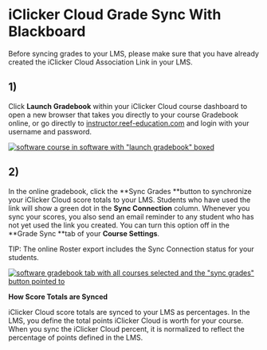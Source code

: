 # iClicker Cloud Grade Sync With Blackboard

Before syncing grades to your LMS, please make sure that you have already created the iClicker Cloud Association Link in your LMS.

## 1\)

Click **Launch Gradebook** within your iClicker Cloud course dashboard to open a new browser that takes you directly to your course Gradebook online, or go directly to [instructor.reef-education.com](https://community.macmillan.com/external-link.jspa?url=https%3A%2F%2Finstructor.reef-education.com%2F%23%2Flogin) and login with your username and password.

[![software course in software with "launch gradebook" boxed](https://community.macmillan.com/servlet/JiveServlet/downloadImage/102-7897-2-278608/500-321/kA10Z0000003V2kSAE.png)](https://community.macmillan.com/servlet/JiveServlet/showImage/102-7897-2-278608/kA10Z0000003V2kSAE.png)

## 2\)

In the online gradebook, click the **Sync Grades **button to synchronize your iClicker Cloud score totals to your LMS. Students who have used the link will show a green dot in the **Sync Connection** column. Whenever you sync your scores, you also send an email reminder to any student who has not yet used the link you created. You can turn this option off in the **Grade Sync **tab of your **Course Settings**.

TIP: The online Roster export includes the Sync Connection status for your students.

[![software gradebook tab with all courses selected and the "sync grades" button pointed to](https://community.macmillan.com/servlet/JiveServlet/downloadImage/102-7897-2-278636/500-281/kA10Z0000003V2kSAE.png)](https://community.macmillan.com/servlet/JiveServlet/showImage/102-7897-2-278636/kA10Z0000003V2kSAE.png)

**How Score Totals are Synced**

iClicker Cloud score totals are synced to your LMS as percentages. In the LMS, you define the total points iClicker Cloud is worth for your course. When you sync the iClicker Cloud percent, it is normalized to reflect the percentage of points defined in the LMS.

